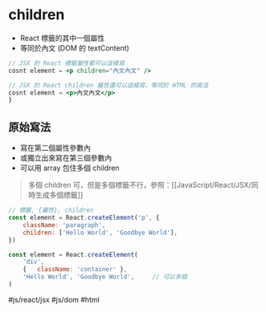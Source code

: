 # children
- React 標籤的其中一個屬性
- 等同於內文 (DOM 的 textContent)

```jsx
// JSX 的 React 標籤屬性都可以這樣寫
cosnt element = <p children="內文內文" />
```
```jsx
// JSX 的 React children 屬性還可以這樣寫，等同於 HTML 的寫法
cosnt element = <p>內文內文</p>
}
```

## 原始寫法
- 寫在第二個屬性參數內
- 或獨立出來寫在第三個參數內
- 可以用 array 包住多個 children

> 多個 children 可，但是多個標籤不行，參照：[[JavaScript/React/JSX/同時生成多個標籤]]

```js
// 標籤, {屬性}, children
const element = React.createElement('p', {
	className: 'paragraph',
	children: ['Hello World', 'Goodbye World'],
})
```
```js
const element = React.createElement(
	'div', 
	{	className: 'container' },
	'Hello World', 'Goodbye World', 	// 可以多個
)
```

#js/react/jsx #js/dom #html